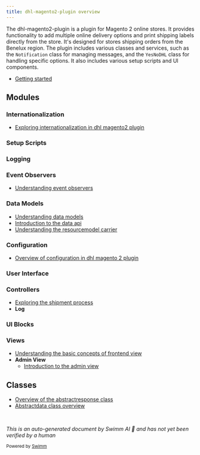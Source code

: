 ```yaml
---
title: dhl-magento2-plugin overview
---
```

The dhl-magento2-plugin is a plugin for Magento 2 online stores. It provides functionality to add multiple online delivery options and print shipping labels directly from the store. It's designed for stores shipping orders from the Benelux region. The plugin includes various classes and services, such as the `Notification` class for managing messages, and the `YesNoDHL` class for handling specific options. It also includes various setup scripts and UI components.

- <SwmLink doc-title="Getting started">[Getting started](.swm/getting-started.4v9gji8s.sw.md)</SwmLink>

## Modules

### Internationalization

- <SwmLink doc-title="Exploring internationalization in dhl magento2 plugin">[Exploring internationalization in dhl magento2 plugin](.swm/exploring-internationalization-in-dhl-magento2-plugin.802s65o8.sw.md)</SwmLink>

### Setup Scripts

### Logging

### Event Observers

- <SwmLink doc-title="Understanding event observers">[Understanding event observers](.swm/understanding-event-observers.rj26m9tc.sw.md)</SwmLink>

### Data Models

- <SwmLink doc-title="Understanding data models">[Understanding data models](.swm/understanding-data-models.b0fdgbgr.sw.md)</SwmLink>
- <SwmLink doc-title="Introduction to the data api">[Introduction to the data api](.swm/introduction-to-the-data-api.99hept45.sw.md)</SwmLink>
- <SwmLink doc-title="Understanding the resourcemodel carrier">[Understanding the resourcemodel carrier](.swm/understanding-the-resourcemodel-carrier.zfnfwapu.sw.md)</SwmLink>

### Configuration

- <SwmLink doc-title="Overview of configuration in dhl magento 2 plugin">[Overview of configuration in dhl magento 2 plugin](.swm/overview-of-configuration-in-dhl-magento-2-plugin.bvuxiodp.sw.md)</SwmLink>

### User Interface

### Controllers

- <SwmLink doc-title="Exploring the shipment process">[Exploring the shipment process](.swm/exploring-the-shipment-process.159pu5a5.sw.md)</SwmLink>
- **Log**

### UI Blocks

### Views

- <SwmLink doc-title="Understanding the basic concepts of frontend view">[Understanding the basic concepts of frontend view](.swm/understanding-the-basic-concepts-of-frontend-view.o0mmanpx.sw.md)</SwmLink>
- **Admin View**
  - <SwmLink doc-title="Introduction to the admin view">[Introduction to the admin view](.swm/introduction-to-the-admin-view.fre6pi2y.sw.md)</SwmLink>

## Classes

- <SwmLink doc-title="Overview of the abstractresponse class">[Overview of the abstractresponse class](.swm/overview-of-the-abstractresponse-class.24jjg.sw.md)</SwmLink>
- <SwmLink doc-title="Abstractdata class overview">[Abstractdata class overview](.swm/abstractdata-class-overview.ryud9.sw.md)</SwmLink>

&nbsp;

*This is an auto-generated document by Swimm AI 🌊 and has not yet been verified by a human*

<SwmMeta version="3.0.0" repo-id="Z2l0aHViJTNBJTNBZGhsLW1hZ2VudG8yLXBsdWdpbiUzQSUzQWdpbGFkbmF2b3Q=" repo-name="dhl-magento2-plugin"><sup>Powered by [Swimm](/)</sup></SwmMeta>
